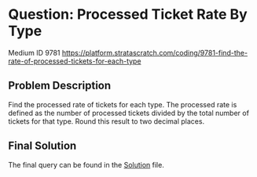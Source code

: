 # Question: Processed Ticket Rate By Type
Medium ID 9781
https://platform.stratascratch.com/coding/9781-find-the-rate-of-processed-tickets-for-each-type

## Problem Description
Find the processed rate of tickets for each type. The processed rate is defined as the number of processed tickets divided by the total number of tickets for that type. Round this result to two decimal places.

## Final Solution
The final query can be found in the [Solution](./solution.sql) file.